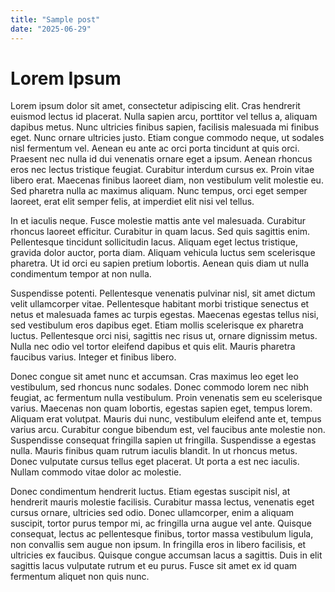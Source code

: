 ```yaml
---
title: "Sample post" 
date: "2025-06-29"
---
```

# Lorem Ipsum 
Lorem ipsum dolor sit amet, consectetur adipiscing elit. Cras hendrerit euismod lectus id placerat. Nulla sapien arcu, porttitor vel tellus a, aliquam dapibus metus. Nunc ultricies finibus sapien, facilisis malesuada mi finibus eget. Nunc ornare ultricies justo. Etiam congue commodo neque, ut sodales nisl fermentum vel. Aenean eu ante ac orci porta tincidunt at quis orci. Praesent nec nulla id dui venenatis ornare eget a ipsum. Aenean rhoncus eros nec lectus tristique feugiat. Curabitur interdum cursus ex. Proin vitae libero erat. Maecenas finibus laoreet diam, non vestibulum velit molestie eu. Sed pharetra nulla ac maximus aliquam. Nunc tempus, orci eget semper laoreet, erat elit semper felis, at imperdiet elit nisi vel tellus.

In et iaculis neque. Fusce molestie mattis ante vel malesuada. Curabitur rhoncus laoreet efficitur. Curabitur in quam lacus. Sed quis sagittis enim. Pellentesque tincidunt sollicitudin lacus. Aliquam eget lectus tristique, gravida dolor auctor, porta diam. Aliquam vehicula luctus sem scelerisque pharetra. Ut id orci eu sapien pretium lobortis. Aenean quis diam ut nulla condimentum tempor at non nulla.

Suspendisse potenti. Pellentesque venenatis pulvinar nisl, sit amet dictum velit ullamcorper vitae. Pellentesque habitant morbi tristique senectus et netus et malesuada fames ac turpis egestas. Maecenas egestas tellus nisi, sed vestibulum eros dapibus eget. Etiam mollis scelerisque ex pharetra luctus. Pellentesque orci nisi, sagittis nec risus ut, ornare dignissim metus. Nulla nec odio vel tortor eleifend dapibus et quis elit. Mauris pharetra faucibus varius. Integer et finibus libero.

Donec congue sit amet nunc et accumsan. Cras maximus leo eget leo vestibulum, sed rhoncus nunc sodales. Donec commodo lorem nec nibh feugiat, ac fermentum nulla vestibulum. Proin venenatis sem eu scelerisque varius. Maecenas non quam lobortis, egestas sapien eget, tempus lorem. Aliquam erat volutpat. Mauris dui nunc, vestibulum eleifend ante et, tempus varius arcu. Curabitur congue bibendum est, vel faucibus ante molestie non. Suspendisse consequat fringilla sapien ut fringilla. Suspendisse a egestas nulla. Mauris finibus quam rutrum iaculis blandit. In ut rhoncus metus. Donec vulputate cursus tellus eget placerat. Ut porta a est nec iaculis. Nullam commodo vitae dolor ac molestie.

Donec condimentum hendrerit luctus. Etiam egestas suscipit nisl, at hendrerit mauris molestie facilisis. Curabitur massa lectus, venenatis eget cursus ornare, ultricies sed odio. Donec ullamcorper, enim a aliquam suscipit, tortor purus tempor mi, ac fringilla urna augue vel ante. Quisque consequat, lectus ac pellentesque finibus, tortor massa vestibulum ligula, non convallis sem augue non ipsum. In fringilla eros in libero facilisis, et ultricies ex faucibus. Quisque congue accumsan lacus a sagittis. Duis in elit sagittis lacus vulputate rutrum et eu purus. Fusce sit amet ex id quam fermentum aliquet non quis nunc.

